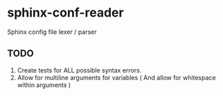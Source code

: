 # sphinx-conf-reader

Sphinx config file lexer / parser

## TODO

1) Create tests for ALL possible syntax errors.
2) Allow for multiline arguments for variables ( And allow for whitespace within arguments )